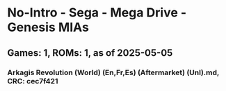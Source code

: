 # No-Intro - Sega - Mega Drive - Genesis MIAs
## Games: 1, ROMs: 1, as of 2025-05-05

### Arkagis Revolution (World) (En,Fr,Es) (Aftermarket) (Unl).md, CRC: cec7f421
